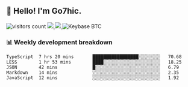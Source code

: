 ## 👋 Hello! I'm Go7hic.

 ![visitors count](https://visitors-by-url-pls-dont-use-this-in-your-repo.vercel.app/Go7hic-github-readme)
 <a href="https://twitter.com/Go7hic">
    <img src="https://img.shields.io/badge/-@Go7hic-1ca0f1?style=flat-square&labelColor=1ca0f1&logo=twitter&logoColor=white&link=https://twitter.com/Go7hic">
   <a/>
   <a href="mailto:gtfx0209@gmail.com">
    <img src="https://img.shields.io/badge/-gtfx0209@gmail.com-c14438?style=flat-square&logo=Gmail&logoColor=white&link=mailto:gtfx0209@gmail.com">
   <a/>
    ![Keybase BTC](https://img.shields.io/keybase/btc/Go7hic)
 <!--
🔭 I’m currently working
🌱 I’m currently learning
💬 Ask me about 
📫 How to reach me: 
⚡ Fun fact: 
-->
 <!--
![My Github Stats](https://github-readme-stats.vercel.app/api?username=Go7hic&show_icons=true&count_private=true)

-->

### 📊 Weekly development breakdown
<!--START_SECTION:waka-->
```text
TypeScript  7 hrs 20 mins       █████████████████░░░░░░░░   70.68 
LESS        1 hr 53 mins        ████░░░░░░░░░░░░░░░░░░░░░   18.25 
JSON        42 mins             █░░░░░░░░░░░░░░░░░░░░░░░░   6.79 
Markdown    14 mins             ░░░░░░░░░░░░░░░░░░░░░░░░░   2.35 
JavaScript  12 mins             ░░░░░░░░░░░░░░░░░░░░░░░░░   1.92
```
<!--END_SECTION:waka-->
    

